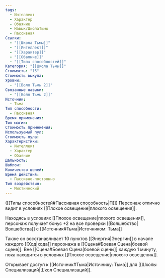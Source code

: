 ```yaml
---
tags:
  - Интеллект
  - Характер
  - Обаяние
  - Навык/ШколаТьмы
  - Пассивная
Ссылки:
  - "[[Школа Тьмы]]"
  - "[[Интеллект]]"
  - "[[Характер]]"
  - "[[Обаяние]]"
  - "[[Типы способностей]]"
Категория: "[[Школа Тьмы]]"
Стоимость: "15"
Стоимость выкупа: 
Уровни:
  - "[[Воля Тьмы 2]]"
Связанные навыки:
  - "[[Воля Тьмы 2]]"
Источник:
  - Тьма
Тип способности:
  - Пассивная
Время применения: 
Тип магии: 
Стоимость применения: 
Используемый пул: 
Стоимость пула: 
Характеристики:
  - Интеллект
  - Характер
  - Обаяние
Дальность: 
Шаблон: 
Количество целей: 
Время действия:
  - Пассивно-постоянно
Тип воздействия:
  - Мистический
---
```

([[Типы способностей#Пассивная способность|П]]) Персонаж отлично видит в условиях [[Плохое освещение|плохого освещения]].

Находясь в условиях [[Плохое освещение|плохого освещения]], персонаж получает бонус +2 на все проверки [[Волшебство|Волшебства]] с [[Источник#Тьма|Источником: Тьма]] 

Также он восстанавливает 10 пунктов [[Энергия|Энергии]] в начале каждого [[Ход|хода]] персонажа в [[Сцена#Боевая Сцена|боевой сцене]]. Вне [[Сцена#Боевая Сцена|боевой сцены]] каждую 1 минуту, пока находится в условиях [[Плохое освещение|плохого освещения]].

Открывает доступ к [[Источник#Тьма|Источнику: Тьма]] для [[Школы Специализаций|Школ Специализаций]]. 